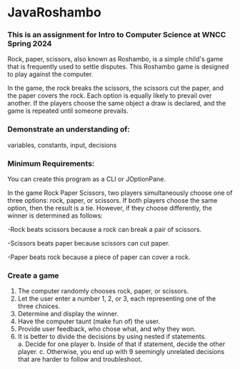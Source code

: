 # JavaRoshambo

### This is an assignment for Intro to Computer Science at WNCC Spring 2024

Rock, paper, scissors, also known as Roshambo, is a simple child's game that is frequently used to settle disputes. This Roshambo game is designed to play against the computer. 

In the game, the rock breaks the scissors, the scissors cut the paper, and the paper covers the rock. Each option is equally likely to prevail over another. If the players choose the same object a draw is declared, and the game is repeated until someone prevails.

### Demonstrate an understanding of:
variables, constants, input, decisions

### Minimum Requirements:

You can create this program as a CLI or JOptionPane. 

In the game Rock Paper Scissors, two players simultaneously choose one of three options: rock, paper, or scissors. 
If both players choose the same option, then the result is a tie. 
However, if they choose differently, the winner is determined as follows: 

-Rock beats scissors because a rock can break a pair of scissors. 

-Scissors beats paper because scissors can cut paper. 

-Paper beats rock because a piece of paper can cover a rock. 

### Create a game 
1. The computer randomly chooses rock, paper, or scissors. 
2. Let the user enter a number 1, 2, or 3, each representing one of the three choices. 
3. Determine and display the winner. 
4. Have the computer taunt (make fun of) the user. 
5. Provide user feedback, who chose what, and why they won. 
6. It is better to divide the decisions by using nested if statements.  
a. Decide for one player 
b. Inside of that if statement, decide the other player. 
c. Otherwise, you end up with 9 seemingly unrelated decisions that are harder 
to follow and troubleshoot. 
